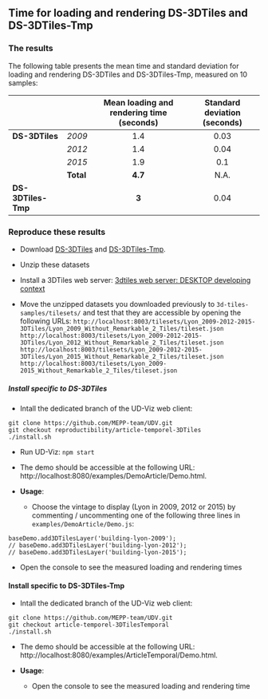 ## Time for loading and rendering DS-3DTiles and DS-3DTiles-Tmp

### The results

The following table presents the mean time and standard deviation for loading
and rendering DS-3DTiles and DS-3DTiles-Tmp, measured on 10 samples:

|                    |           | **Mean loading and rendering time (seconds)** | **Standard deviation (seconds)**  |
|--------------------|-----------|:---------------------------------------------:|:---------------------------------:|
| **DS-3DTiles**     | *2009*    |                      1.4                      |                0.03               |
|                    | *2012*    |                      1.4                      |                0.04               |
|                    | *2015*    |                      1.9                      |                0.1                |
|                    | **Total** |                    **4.7**                    |                N.A.               |
| **DS-3DTiles-Tmp** |           |                     **3**                     |                0.04               |

### Reproduce these results

* Download [DS-3DTiles](../DatasetComparison/Readme.md#DS-3DTiles) and
[DS-3DTiles-Tmp](../DatasetComparison/Readme.md#DS-3DTiles-Tmp).

* Unzip these datasets

* Install a 3DTiles web server: [3dtiles web server: DESKTOP developing context](../../../ExternalComponents/3DTilesSamples/Install3dTilesNodeBasedWebServer.md)

* Move the unzipped datasets you downloaded previously to
`3d-tiles-samples/tilesets/` and test that they are accessible by opening
the following URLs:
`http://localhost:8003/tilesets/Lyon_2009-2012-2015-3DTiles/Lyon_2009_Without_Remarkable_2_Tiles/tileset.json`
`http://localhost:8003/tilesets/Lyon_2009-2012-2015-3DTiles/Lyon_2012_Without_Remarkable_2_Tiles/tileset.json`
`http://localhost:8003/tilesets/Lyon_2009-2012-2015-3DTiles/Lyon_2015_Without_Remarkable_2_Tiles/tileset.json`
`http://localhost:8003/tilesets/Lyon_2009-2015_Without_Remarkable_2_Tiles/tileset.json`

##### Install specific to DS-3DTiles

* Intall the dedicated branch of the UD-Viz web client:

````
git clone https://github.com/MEPP-team/UDV.git
git checkout reproductibility/article-temporel-3DTiles
./install.sh
````

* Run UD-Viz: `npm start`

* The demo should be accessible at the following URL: http://localhost:8080/examples/DemoArticle/Demo.html.

* **Usage**:
  * Choose the vintage to display (Lyon in 2009, 2012 or 2015) by commenting /
  uncommenting one of the following three lines in `examples/DemoArticle/Demo.js`:

```
baseDemo.add3DTilesLayer('building-lyon-2009');
// baseDemo.add3DTilesLayer('building-lyon-2012');
// baseDemo.add3DTilesLayer('building-lyon-2015');
```
  * Open the console to see the measured loading and rendering times

#### Install specific to DS-3DTiles-Tmp

* Intall the dedicated branch of the UD-Viz web client:

````
git clone https://github.com/MEPP-team/UDV.git
git checkout article-temporel-3DTilesTemporal
./install.sh
````

* The demo should be accessible at the following URL: http://localhost:8080/examples/ArticleTemporal/Demo.html.

* **Usage**:
  * Open the console to see the measured loading and rendering time
